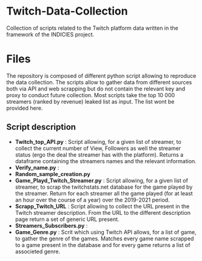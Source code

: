 # Twitch-Data-Collection

Collection of scripts related to the Twitch platform data written in the framework of the INDICIES project.


# Files

The repository is composed of different python script allowing to reproduce the data collection. 
The scripts allow to gather data from different sources both via API and web scrapping but do not contain the relevant key and proxy to conduct future collection. 
Most scripts take the top 10 000 streamers (ranked by revenue) leaked list as input. The list wont be provided here. 

## Script description 

 - **Twitch_top_API.py**  : Script allowing, for a given list of streamer, to collect the current number of View, Followers as well the streamer status (ergo the deal the streamer has with the platform). Returns a dataframe containing the streamers names and the relevant information. 
 - **Verify_name.py** :
 - **Random_sample_creation.py**
 - **Game_Playd_Twitch_Streamer.py** : Script allowing, for a given list of streamer, to scrap the twitchstats.net database for the game played by the streamer. Return for each streamer all the game played (for at least an hour over the course of a year) over the 2019-2021 period. 
 - **Scrapp_Twitch_URL** : Script allowing to collect the URL present in the Twitch streamer description. From the URL to the different description page return a set of generic URL present. 
 - **Streamers_Subscribers.py** : 
 - **Game_Genre.py** : Scrit which using Twitch API allows, for a list of game, to gather the genre of the games. Matches every game name scrapped to a game present in the database and for every game returns a list of associeted genre.
